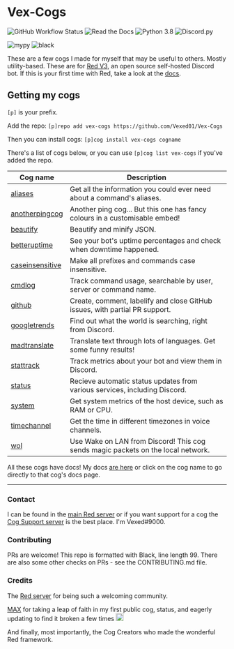 # Vex-Cogs

![GitHub Workflow Status](https://img.shields.io/github/workflow/status/Vexed01/Vex-Cogs/Checks?label=checks&style=for-the-badge)
![Read the Docs](https://img.shields.io/readthedocs/vex-cogs?style=for-the-badge)
![Python 3.8](https://img.shields.io/badge/python-v3.8-blue?style=for-the-badge)
![Discord.py](https://img.shields.io/badge/discord-py-blue?style=for-the-badge)

![mypy](https://img.shields.io/badge/mypy-checked-brightgreen?style=for-the-badge)
![black](https://img.shields.io/badge/style-black-000000?style=for-the-badge&?link=https://github.com/psf/black)

These are a few cogs I made for myself that may be useful to others. Mostly utility-based.
These are for [Red V3](https://github.com/Cog-Creators/Red-DiscordBot/), an open source self-hosted Discord bot. If this is your first time with Red,
take a look at the [docs](https://docs.discord.red).

## Getting my cogs

`[p]` is your prefix.

Add the repo: `[p]repo add vex-cogs https://github.com/Vexed01/Vex-Cogs`

Then you can install cogs: `[p]cog install vex-cogs cogname`

There's a list of cogs below, or you can use `[p]cog list vex-cogs` if you've added the repo.

| Cog name | Description |
| --- | --- |
| [aliases](https://s.vexcodes.com/c/aliases) | Get all the information you could ever need about a command's aliases. |
| [anotherpingcog](https://s.vexcodes.com/c/anotherpingcog) | Another ping cog... But this one has fancy colours in a customisable embed! |
| [beautify](https://s.vexcodes.com/c/beautify) | Beautify and minify JSON.
| [betteruptime](https://s.vexcodes.com/c/betteruptime) | See your bot's uptime percentages and check when downtime happened. |
| [caseinsensitive](https://s.vexcodes.com/c/caseinsensitive) | Make all prefixes and commands case insensitive. |
| [cmdlog](https://s.vexcodes.com/c/cmdlog) | Track command usage, searchable by user, server or command name.
| [github](https://s.vexcodes.com/c/github) | Create, comment, labelify and close GitHub issues, with partial PR support. |
| [googletrends](https://s.vexcodes.com/c/googletrends) | Find out what the world is searching, right from Discord. |
| [madtranslate](https://s.vexcodes.com/c/madtranslate) | Translate text through lots of languages. Get some funny results! |
| [stattrack](https://s.vexcodes.com/c/stattrack) | Track metrics about your bot and view them in Discord. |
| [status](https://s.vexcodes.com/c/status) | Recieve automatic status updates from various services, including Discord. |
| [system](https://s.vexcodes.com/c/system) | Get system metrics of the host device, such as RAM or CPU. |
| [timechannel](https://s.vexcodes.com/c/timechannel) | Get the time in different timezones in voice channels. |
| [wol](https://s.vexcodes.com/c/wol) | Use Wake on LAN from Discord! This cog sends magic packets on the local network.

All these cogs have docs! My docs [are here](https://cogdocs.vexcodes.com/en/latest) or click on the cog name to go directly to that cog's docs page.

---

### Contact

I can be found in the [main Red server](https://discord.gg/red) or if you want support for a cog the [Cog Support server](https://discord.gg/GET4DVk) is the best place. I'm Vexed#9000.

### Contributing

PRs are welcome! This repo is formatted with Black, line length 99. There are also some other checks on PRs - see the CONTRIBUTING.md file.

### Credits

The [Red server](https://discord.gg/red) for being such a welcoming community.

[MAX](https://github.com/maxbooiii) for taking a leap of faith in my first public cog, status, and eagerly updating to find it broken a few times
<img src="https://media.discordapp.net/attachments/133251234164375552/813322657185136650/aha.png" alt="aha" width="18" height="18">

And finally, most importantly, the Cog Creators who made the wonderful Red framework.
